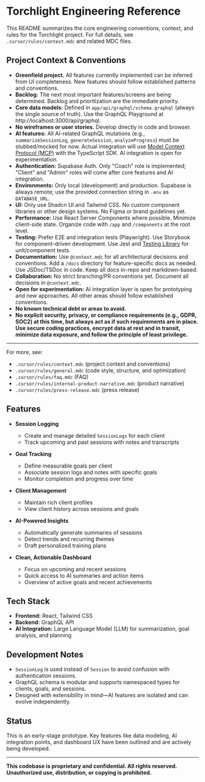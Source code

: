 # Torchlight Engineering Reference

This README summarizes the core engineering conventions, context, and rules for the Torchlight project. For full details, see `.cursor/rules/context.mdc` and related MDC files.

## Project Context & Conventions

- **Greenfield project.** All features currently implemented can be inferred from UI completeness. New features should follow established patterns and conventions.
- **Backlog:** The next most important features/screens are being determined. Backlog and prioritization are the immediate priority.
- **Core data models:** Defined in `app/api/graphql/schema.graphql` (always the single source of truth). Use the GraphQL Playground at http://localhost:3000/api/graphql.
- **No wireframes or user stories.** Develop directly in code and browser.
- **AI features:** All AI-related GraphQL mutations (e.g., `summarizeSessionLog`, `generateSession`, `analyzeProgress`) must be stubbed/mocked for now. Actual integration will use [Model Context Protocol (MCP)](https://github.com/modelcontextprotocol) with the TypeScript SDK. AI integration is open for experimentation.
- **Authentication:** Supabase Auth. Only "Coach" role is implemented; "Client" and "Admin" roles will come after core features and AI integration.
- **Environments:** Only local (development) and production. Supabase is always remote; use the provided connection string in `.env` as `DATABASE_URL`.
- **UI:** Only use Shadcn UI and Tailwind CSS. No custom component libraries or other design systems. No Figma or brand guidelines yet.
- **Performance:** Use React Server Components where possible. Minimize client-side state. Organize code with `/app` and `/components` at the root level.
- **Testing:** Prefer E2E and integration tests (Playwright). Use Storybook for component-driven development. Use Jest and [Testing Library](https://testing-library.com/) for unit/component tests.
- **Documentation:** Use `@context.mdc` for all architectural decisions and conventions. Add a `/docs` directory for feature-specific docs as needed. Use JSDoc/TSDoc in code. Keep all docs in-repo and markdown-based.
- **Collaboration:** No strict branching/PR conventions yet. Document all decisions in `@context.mdc`.
- **Open for experimentation:** AI integration layer is open for prototyping and new approaches. All other areas should follow established conventions.
- **No known technical debt or areas to avoid.**
- **No explicit security, privacy, or compliance requirements (e.g., GDPR, SOC2) at this time, but always act as if such requirements are in place. Use secure coding practices, encrypt data at rest and in transit, minimize data exposure, and follow the principle of least privilege.**

---

For more, see:
- `.cursor/rules/context.mdc` (project context and conventions)
- `.cursor/rules/general.mdc` (code style, structure, and optimization)
- `.cursor/rules/faq.mdc` (FAQ)
- `.cursor/rules/internal-product-narrative.mdc` (product narrative)
- `.cursor/rules/press-release.mdc` (press release)

## Features

- **Session Logging**
  - Create and manage detailed `SessionLogs` for each client
  - Track upcoming and past sessions with notes and transcripts

- **Goal Tracking**
  - Define measurable goals per client
  - Associate session logs and notes with specific goals
  - Monitor completion and progress over time

- **Client Management**
  - Maintain rich client profiles
  - View client history across sessions and goals

- **AI-Powered Insights**
  - Automatically generate summaries of sessions
  - Detect trends and recurring themes
  - Draft personalized training plans

- **Clean, Actionable Dashboard**
  - Focus on upcoming and recent sessions
  - Quick access to AI summaries and action items
  - Overview of active goals and recent achievements

## Tech Stack

- **Frontend:** React, Tailwind CSS
- **Backend:** GraphQL API
- **AI Integration:** Large Language Model (LLM) for summarization, goal analysis, and planning

## Development Notes

- `SessionLog` is used instead of `Session` to avoid confusion with authentication sessions.
- GraphQL schema is modular and supports namespaced types for clients, goals, and sessions.
- Designed with extensibility in mind—AI features are isolated and can evolve independently.

## Status

This is an early-stage prototype. Key features like data modeling, AI integration points, and dashboard UX have been outlined and are actively being developed.

---

**This codebase is proprietary and confidential. All rights reserved. Unauthorized use, distribution, or copying is prohibited.**